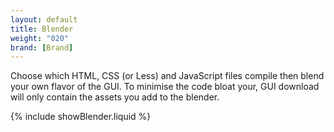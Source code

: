 ```yaml
---
layout: default
title: Blender
weight: "020"
brand: [Brand]
---
```


Choose which HTML, CSS (or Less) and JavaScript files compile then blend your own flavor of the GUI.
To minimise the code bloat your, GUI download will only contain the assets you add to the blender.

{% include showBlender.liquid %}